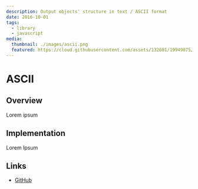```yaml
---
description: Output objects' structure in text / ASCII format
date: 2016-10-01
tags:
  - library
  - javascript
media:
  thumbnail: ./images/ascii.png
  featured: https://cloud.githubusercontent.com/assets/132681/19949075/b3214c36-a147-11e6-9535-72971a1580b0.gif
---
```


# ASCII

## Overview

Lorem ipsum

## Implementation

Lorem Ipsum

## Links

- [GitHub](https://github.com/davestewart/javascript-ascii)

